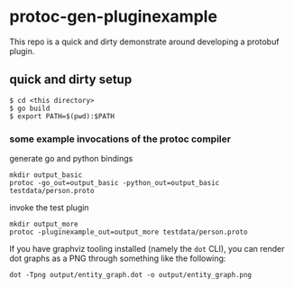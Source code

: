# protoc-gen-pluginexample

This repo is a quick and dirty demonstrate around developing a protobuf plugin.

## quick and dirty setup
```
$ cd <this directory>
$ go build
$ export PATH=$(pwd):$PATH
```

### some example invocations of the protoc compiler

generate go and python bindings
```
mkdir output_basic
protoc -go_out=output_basic -python_out=output_basic testdata/person.proto
```

invoke the test plugin
```
mkdir output_more
protoc -pluginexample_out=output_more testdata/person.proto
```


If you have graphviz tooling installed (namely the `dot` CLI), you can render dot graphs as a PNG through something like the following:
```
dot -Tpng output/entity_graph.dot -o output/entity_graph.png
```
